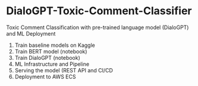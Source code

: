# DialoGPT-Toxic-Comment-Classifier
Toxic Comment Classification with pre-trained language model (DialoGPT) and ML Deployment

1. Train baseline models on Kaggle
2. Train BERT model (notebook)
3. Train DialoGPT (notebook)
4. ML Infrastructure and Pipeline 
5. Serving the model (REST API and CI/CD
6. Deployment to AWS ECS
